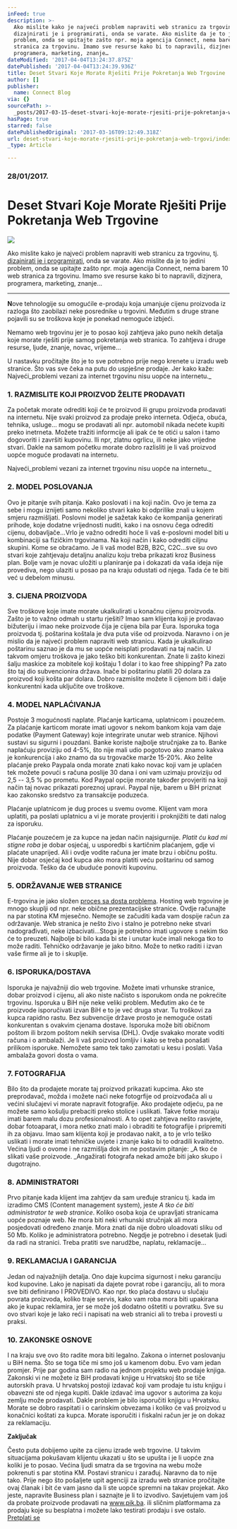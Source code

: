 ```yaml
---
inFeed: true
description: >-
  Ako mislite kako je najveći problem napraviti web stranicu za trgovinu, tj.
  dizajnirati je i programirati, onda se varate. Ako mislite da je to jedini
  problem, onda se upitajte zašto npr. moja agencija Connect, nema barem 10 web
  stranica za trgovinu. Imamo sve resurse kako bi to napravili, dizjnera,
  programera, marketing, znanje…
dateModified: '2017-04-04T13:24:37.875Z'
datePublished: '2017-04-04T13:24:39.936Z'
title: Deset Stvari Koje Morate Rješiti Prije Pokretanja Web Trgovine
author: []
publisher:
  name: Connect Blog
via: {}
sourcePath: >-
  _posts/2017-03-15-deset-stvari-koje-morate-rjesiti-prije-pokretanja-web-trgovi.md
hasPage: true
starred: false
datePublishedOriginal: '2017-03-16T09:12:49.318Z'
url: deset-stvari-koje-morate-rjesiti-prije-pokretanja-web-trgovi/index.html
_type: Article

---
```

### 28/01/2017\.

# Deset Stvari Koje Morate Rješiti Prije Pokretanja Web Trgovine
![](https://the-grid-user-content.s3-us-west-2.amazonaws.com/d6c2bef4-7f59-44c3-8e9a-1c32d6343f4d.jpg)

Ako mislite kako je najveći problem napraviti web stranicu za trgovinu, tj. [dizajnirati je i programirati][0], onda se varate. Ako mislite da je to jedini problem, onda se upitajte zašto npr. moja agencija Connect, nema barem 10 web stranica za trgovinu. Imamo sve resurse kako bi to napravili, dizjnera, programera, marketing, znanje...

---

**N**ove tehnologije su omogućile e-prodaju koja umanjuje cijenu proizvoda iz razloga što zaobilazi neke posrednike u trgovini. Međutim s druge strane pojavili su se troškova koje je ponekad nemoguće izbjeći.

Nemamo web trgovinu jer je to posao koji zahtjeva jako puno nekih detalja koje morate rješiti prije samog pokretanja web stranica. To zahtjeva i druge resurse, ljude, znanje, novac, vrijeme...

U nastavku pročitajte što je to sve potrebno prije nego krenete u izradu web stranice. Što vas sve čeka na putu do uspješne prodaje. Jer kako kaže: Najveći_problemi vezani za internet trgovinu nisu uopće na internetu._

### 1\. RAZMISLITE KOJI PROIZVOD ŽELITE PRODAVATI

Za početak morate odrediti koji će te proizvod ili grupu proizvoda prodavati na internetu. Nije svaki proizvod za prodaje preko interneta. Odjeća, obuća, tehnika, usluge... mogu se prodavati ali npr. automobil nikada nećete kupiti preko inetrneta. Možete tražiti informcije ali ipak će te otići u salon i tamo dogovoriti i završiti kupovinu. Ili npr, zlatnu ogrlicu, ili neke jako vrijedne stvari. Dakle na samom početku morate dobro razlisliti je li vaš proizvod uopće moguće prodavati na internetu.

Najveći_problemi vezani za internet trgovinu nisu uopće na internetu._

### 2\. MODEL POSLOVANJA

Ovo je pitanje svih pitanja. Kako poslovati i na koji način. Ovo je tema za sebe i mogu iznijeti samo nekoliko stvari kako bi odprilike znali u kojem smjeru razmišljati. Poslovni model je sažetak kako će kompanija generirati prihode, koje dodatne vrijednosti nuditi, kako i na osnovu čega odrediti cijenu, dobavljače...Vrlo je važno odrediti hoće li vaš e-poslovni model biti u kombinaciji sa fizičkim trgovinama. Na koji način i kako odrediti ciljnu skupini. Kome se obraćamo. Je li vaš model B2B, B2C, C2C...sve su ovo stvari koje zahtjevaju detaljnu analizu koju treba prikazati kroz Business plan. Bolje vam je novac uložiti u planiranje pa i dokazati da vaša ideja nije provediva, nego ulaziti u posao pa na kraju odustati od njega. Tada će te biti već u debelom minusu.

### 3\. CIJENA PROIZVODA

Sve troškove koje imate morate ukalkulirati u konačnu cijenu proizvoda. Zašto je to važno odmah u startu rješiti? Imao sam klijenta koji je prodavao bižuteriju i imao neke proizvode čija je cijena bila par Eura. Isporuka toga proizvoda tj. poštarina koštala je dva puta više od proizvoda. Naravno i on je mislio da je najveći problem napraviti web stranicu. Kada je ukalkulirao poštarinu saznao je da mu se uopće neisplati prodavati na taj način. U takvom omjeru troškova je jako teško biti konkurentan. Znate li zašto kinezi šalju maskice za mobitele koji koštaju 1 dolar i to kao free shipping? Pa zato što taj dio subvencionira država. Inače bi poštarinu platili 20 dolara za proizvod koji košta par dolara. Dobro razmislite možete li cijenom biti i dalje konkurentni kada uključite ove troškove.

### 4\. MODEL NAPLAĆIVANJA

Postoje 3 mogućnosti naplate. Plaćanje karticama, uplatnicom i pouzećem. Za plaćanje karticom morate imati ugovor s nekom bankom koja vam daje podatke (Payment Gateway) koje integrirate unutar web stranice. Njihovi sustavi su sigurni i pouzdani. Banke koriste najbolje stručnjake za to. Banke naplaćuju proviziju od 4-5%, što nije mali udio pogotovo ako znamo kakva je konkurencija i ako znamo da su trgovačke marže 15-20%. Ako želite plaćanje preko Paypala onda morate znati kako novac koji vam je uplaćen tek možete povući s računa poslije 30 dana i oni vam uzimaju proviziju od 2,5 -- 3,5 % po prometu. Kod Paypal opcije morate također provjeriti na koji način taj novac prikazati poreznoj upravi. Paypal nije, barem u BiH priznat kao zakonsko sredstvo za transakcije poduzeća.

Plaćanje uplatnicom je dug proces u svemu ovome. Klijent vam mora uplatiti, pa poslati uplatnicu a vi je morate provjeriti i proknjižiti te dati nalog za isporuku.

Plaćanje pouzećem je za kupce na jedan način najsigurnije. _Platit ću kad mi stigne roba_ je dobar osjećaj, u usporedbi s kartičnim plaćanjem, gdje vi plaćate unaprijed. Ali i ovdje vodite računa jer imate brzu i običnu poštu. Nije dobar osjećaj kod kupca ako mora platiti veću poštarinu od samog proizvoda. Teško da će ubuduće ponoviti kupovinu.

### 5\. ODRŽAVANJE WEB STRANICE

E-trgovina je jako složen [proces sa dosta problema][1]. Hosting web trgovine je mnogo skuplji od npr. neke obične prezentacijske stranice. Ovdje računajte na par stotina KM mjesečno. Nemojte se začuditi kada vam dospije račun za održavanje. Web stranica je nešto živo i stalno je potrebno neke stvari nadograđivati, neke izbacivati...Stoga je potrebno imati ugovore s nekim tko će to preuzeti. Najbolje bi bilo kada bi ste i unutar kuće imali nekoga tko to može raditi. Tehničko održavanje je jako bitno. Može to netko raditi i izvan vaše firme ali je to i skuplje.

### 6\. ISPORUKA/DOSTAVA

Isporuka je najvažniji dio web trgovine. Možete imati vrhunske stranice, dobar proizvod i cijenu, ali ako niste načisto s isporukom onda ne pokrećite trgovinu. Isporuka u BiH nije neke veliki problem. Međutim ako će te proizvode isporučivati izvan BiH e to je već druga stvar. Tu troškovi za kupca rapidno rastu. Bez subvencije države prosto je nemoguće ostati konkurentan s ovakvim cjenama dostave. Isporuka može biti običnom poštom ili brzom poštom nekih servisa (DHL). Ovdje svakako morate voditi računa i o ambalaži. Je li vaš proizvod lomljiv i kako se treba ponašati prilikom isporuke. Nemožete samo tek tako zamotati u kesu i poslati. Vaša ambalaža govori dosta o vama.

### 7\. FOTOGRAFIJA

Bilo što da prodajete morate taj proizvod prikazati kupcima. Ako ste preprodavač, možda i možete naći neke fotogrfije od proizvođača ali u većini slučajevi vi morate napravit fotografije. Ako prodajete odjeću, pa ne možete samo košulju prebaciti preko stolice i uslikati. Takve fotke moraju imati barem malu dozu profesionalnosti. A to opet zahtjeva nešto rasvjete, dobar fotoaparat, i mora netko znati malo i obraditi te fotografije i pripremiti ih za objavu. Imao sam klijenta koji je prodavao nakit, a to je vrlo teško uslikati i morate imati tehničke uvjete i znanje kako bi to odradili kvalitetno. Većina ljudi o ovome i ne razmišlja dok im ne postavim pitanje: _A tko će slikati vaše proizvode. _Angažirati fotografa nekad amože biti jako skupo i dugotrajno.

### 8\. ADMINISTRATORI

Prvo pitanje kada klijent ima zahtjev da sam uređuje stranicu tj. kada im izradimo CMS (Content management system), jeste _A tko će biti administrator te web stranice_. Koliko osoba koja će upravljati stranicama uopće poznaje web. Ne mora biti neki vrhunski stručnjak ali mora posjedovati određeno znanje. Mora znati da nije dobro uloadovati sliku od 50 Mb. Koliko je administratora potrebno. Negdje je potrebno i desetak ljudi da radi na stranici. Treba pratiti sve narudžbe, naplatu, reklamacije...

### 9\. REKLAMACIJA I GARANCIJA

Jedan od najvažnijih detalja. Ono daje kupcima sigurnost i neku garanciju kod kupovine. Lako je napisati da dajete povrat robe i garanciju, ali to mora sve biti definirano I PROVEDIVO. Kao npr. tko plaća dostavu u slučaju povrata proizvoda, koliko traje servis, kako vam roba mora biti upakirana ako je kupac reklamira, jer se može još dodatno oštetiti u povratku. Sve su ovo stvari koje je lako reći i napisati na web stranici ali to treba i provesti u praksi.

### 10\. ZAKONSKE OSNOVE

I na kraju sve ovo što radite mora biti legalno. Zakona o internet poslovanju u BiH nema. Što se toga tiče mi smo još u kamenom dobu. Evo vam jedan promjer. Prije par godina sam radio na jednom projektu web prodaje knjiga. Zakonski vi ne možete iz BiH prodavati knjige u Hrvatskoj što se tiče autorskih prava. U hrvatskoj postoji izdavač koji vam prodaje tu istu knjigu i obavezni ste od njega kupiti. Dakle izdavač ima ugovor s autorima za koju zemlju može prodavati. Dakle problem je bilo isporučiti knjigu u Hrvatsku. Morate se dobro raspitati i o carinskim obvezama i koliko će vaš proizvod u konačnici koštati za kupca. Morate isporučiti i fiskalni račun jer je on dokaz za reklamaciju.

**Zaključak**

Često puta dobijemo upite za cijenu izrade web trgovine. U takvim situacijama pokušavam klijentu ukazati u što se upušta i je li uopće zna koliki je to posao. Većina ljudi smatra da se trgovina na webu može pokrenuti s par stotina KM. Postavi stranicu i zarađuj. Naravno da to nije tako. Prije nego što pošaljete upit agenciji za izradu web stranice pročitajte ovaj članak i bit će vam jasno da li ste uopće spremni na takav projekat. Ako jeste, napravite Business plan i saznajte je li to izvodivo. Savjetujem vam još da probate proizvode prodavati na www.pik.ba. ili sličnim platformama za prodaju koje su besplatna i možete lako testirati prodaju i sve ostalo.
[Pretplati se][2]

[0]: http://connect.ba/kako-napraviti-web-stranicu-za-0-km/
[1]: http://www.draganvaragic.com/blog/cesti-problemi-i-njihova-resenja-pri-kreiranju-e-trgovine/
[2]: http://www.subscribepage.com/b8c7z2